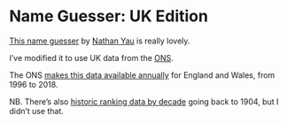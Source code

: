 # Name Guesser: UK Edition

[This name guesser](https://flowingdata.com/2020/01/21/name-guess/) by [Nathan Yau](https://flowingdata.com/about-nathan) is really lovely.

I’ve modified it to use UK data from the [ONS](https://www.ons.gov.uk/).

The ONS [makes this data available annually](https://www.ons.gov.uk/peoplepopulationandcommunity/birthsdeathsandmarriages/livebirths/adhocs/10429babynames1996to2018englandandwales) for England and Wales, from 1996 to 2018.

NB. There’s also [historic ranking data by decade](https://www.ons.gov.uk/peoplepopulationandcommunity/birthsdeathsandmarriages/livebirths/datasets/babynamesenglandandwalestop100babynameshistoricaldata
) going back to 1904, but I didn’t use that.
